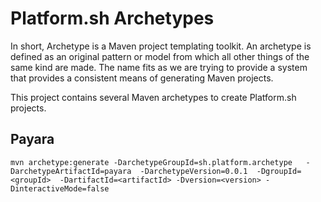 # Platform.sh Archetypes

In short, Archetype is a Maven project templating toolkit. An archetype is defined as an original pattern or model from which all other things of the same kind are made. The name fits as we are trying to provide a system that provides a consistent means of generating Maven projects.

This project contains several Maven archetypes to create Platform.sh projects.

## Payara

`mvn archetype:generate -DarchetypeGroupId=sh.platform.archetype   -DarchetypeArtifactId=payara  -DarchetypeVersion=0.0.1  -DgroupId=<groupId>  -DartifactId=<artifactId> -Dversion=<version> -DinteractiveMode=false`
